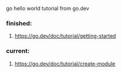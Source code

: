 go hello world tutorial from go.dev

### finished:
1. https://go.dev/doc/tutorial/getting-started
### current:
1. https://go.dev/doc/tutorial/create-module